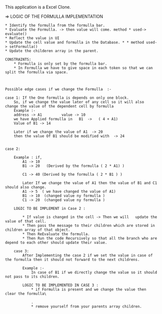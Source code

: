 This application is a Excel Clone.



=> LOGIC OF THE FORMULLA IMPLEMENTATION

    * Identify the formulla from the formulla bar.
    * Evaluate the Formulla. -> then value will come. method * used-> evaluate()
    * Reflect the value in UI
    * Update the cell value and formulla in the Database. * * method used-> setFormulla()
    * Update the childeren array in the parent.

    CONSTRAINTS:
        * Formulla is only set by the formulla bar.
        * In Formulla we have to give space in each token so that we can split the formulla via space.
    
    
    
    Possible edge cases if we change the Formulla  :-

    case 1: If the One formulla is depends on only one block.
        So, if we change the value later of any cell so it will also change the value of the dependent cell by formulla 
        Example :- 
        address -> A1         value -> 10
        we have Applied formulla in   B1  ->   ( 4 + A1)
        Value of B1 -> 14

        Later if we change the value of A1  -> 20
        then the value Of B1 should be modified with  -> 24


    case 2: 

        Example : if,
            A1 -> 10   
            B1 -> 20   (Derived by the formulla ( 2 * A1) )    
            
            C1 -> 40 (Derived by the formulla ( 2 * B1 ) )

            Later If we change the value of A1 then the value of B1 and C1 should also change.
            A1 -> 5  ( we have changed the value of A1)
            B1 -> 10  (changed value ny formulla )
            C1 -> 20  (changed value ny formulla )

        LOGIC TO BE IMPLEMENT in Case 2 :

            * If value is changed in the cell -> Then we will   update the value of that cell.
            * Then pass the message to their children which are stored in children array of that object.
            * Then ReEvaluate the formulla.
            * Then Run the code Recursively so that all the branch who are depend to each other should update their value.

        case 3:
            After Implementing the case 2 if we set the value in case of the formulla then it should not forward to the next childrens.

            Example :-
                In case of B1 if we directly change the value so it should not pass to its children.
            
            LOGIC TO BE IMPLEMENTED IN CASE 3 : 
                * if Formulla is present and we change the value then  clear the formulla\
                
                .
                * remove yourself from your parents array children.


